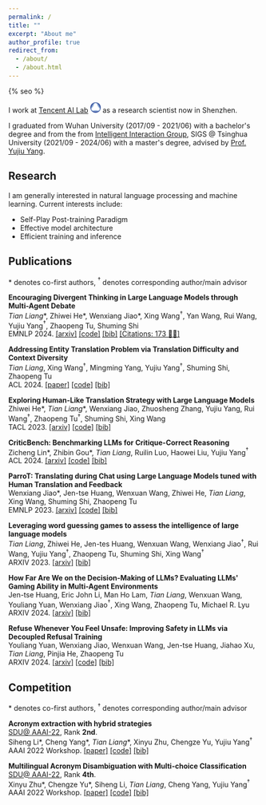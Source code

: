 ```yaml
---
permalink: /
title: ""
excerpt: "About me"
author_profile: true
redirect_from: 
  - /about/
  - /about.html
---
```

{% seo %}

<!-- ## About Me -->
I work at [Tencent AI Lab](https://ai.tencent.com/ailab/en/index) <img src='./images/Tencent_AI_Lab.jpg' style='width: 1.5em;'> as a research scientist now in Shenzhen. 

I graduated from Wuhan University (2017/09 - 2021/06) with a bachelor's degree and from the from [Intelligent Interaction Group](https://sites.google.com/view/iigroup-thu/publication), SIGS @ Tsinghua University (2021/09 - 2024/06) with a master's degree, advised by [Prof. Yujiu Yang](https://scholar.google.co.za/citations?user=4gH3sxsAAAAJ&hl=en).

## Research
I am generally interested in natural language processing and machine learning. Current interests include:
- Self-Play Post-training Paradigm
- Effective model architecture
- Efficient training and inference

<!-- ## News
ParroT was accepted to EMNLP 2023 Findings. Congratulations to all the co-authors! -->

## Publications
\* denotes co-first authors, $^\dagger$ denotes corresponding author/main advisor

**Encouraging Divergent Thinking in Large Language Models through Multi-Agent Debate**<br>
*Tian Liang*\*, Zhiwei He\*, Wenxiang Jiao\*, Xing Wang$^\dagger$, Yan Wang, Rui Wang, Yujiu Yang$^\dagger$, Zhaopeng Tu, Shuming Shi<br>
EMNLP 2024. [[arxiv]](https://arxiv.org/abs/2305.19118) [[code]](https://github.com/Skytliang/Multi-Agents-Debate) [[bib]](files/liang2023encouraging/bib.txt) [[Citations: 173 🎉🎉]](https://scholar.google.com.hk/scholar?hl=zh-CN&as_sdt=0%2C5&q=Encouraging+Divergent+Thinking+in+Large+Language+Models+through+Multi-Agent+Debate&btnG=)

**Addressing Entity Translation Problem via Translation Difficulty and Context Diversity**<br>
*Tian Liang*, Xing Wang$^\dagger$, Mingming Yang, Yujiu Yang$^\dagger$, Shuming Shi, Zhaopeng Tu<br>
ACL 2024. [[paper]](files/liang2024addressing/Addressing_Entity_Translation_Problem.pdf) [[code]](https://github.com/Skytliang/EntityTranslation) [[bib]](files/liang2024addressing/bib.txt)

**Exploring Human-Like Translation Strategy with Large Language Models**<br>
Zhiwei He\*, *Tian Liang*\*, Wenxiang Jiao, Zhuosheng Zhang, Yujiu Yang, Rui Wang$^\dagger$, Zhaopeng Tu$^\dagger$, Shuming Shi, Xing Wang<br>
TACL 2023. [[arxiv]](https://arxiv.org/abs/2305.04118) [[code]](https://github.com/zwhe99/MAPS-mt) [[bib]](files/he2023exploring/bib.txt)

**CriticBench: Benchmarking LLMs for Critique-Correct Reasoning**<br>
Zicheng Lin\*, Zhibin Gou\*, *Tian Liang*, Ruilin Luo, Haowei Liu, Yujiu Yang$^\dagger$<br>
ACL 2024. [[arxiv]](https://arxiv.org/abs/2402.14809) [[code]](https://github.com/CriticBench/CriticBench) [[bib]](files/lin2024criticbench/bib.txt)

**ParroT: Translating during Chat using Large Language Models tuned with Human Translation and Feedback**<br>
Wenxiang Jiao\*, Jen-tse Huang, Wenxuan Wang, Zhiwei He, *Tian Liang*, Xing Wang, Shuming Shi, Zhaopeng Tu<br>
EMNLP 2023. [[arxiv]](https://arxiv.org/abs/2304.02426) [[code]](https://github.com/wxjiao/ParroT) [[bib]](files/jiao2023parrot/bib.txt)

**Leveraging word guessing games to assess the intelligence of large language models**<br>
*Tian Liang*, Zhiwei He, Jen-tes Huang, Wenxuan Wang, Wenxiang Jiao$^\dagger$, Rui Wang, Yujiu Yang$^\dagger$, Zhaopeng Tu, Shuming Shi, Xing Wang$^\dagger$<br>
ARXIV 2023. [[arxiv]](https://arxiv.org/abs/2310.20499) [[bib]](files/liang2023leveraging/bib.txt)

**How Far Are We on the Decision-Making of LLMs? Evaluating LLMs' Gaming Ability in Multi-Agent Environments**<br>
Jen-tse Huang, Eric John Li, Man Ho Lam, *Tian Liang*, Wenxuan Wang, Youliang Yuan, Wenxiang Jiao$^\dagger$, Xing Wang, Zhaopeng Tu, Michael R. Lyu<br>
ARXIV 2024. [[arxiv]](https://arxiv.org/abs/2403.11807) [[bib]](files/huang2024far/bib.txt)

**Refuse Whenever You Feel Unsafe: Improving Safety in LLMs via Decoupled Refusal Training**<br>
Youliang Yuan, Wenxiang Jiao, Wenxuan Wang, Jen-tse Huang, Jiahao Xu, *Tian Liang*, Pinjia He, Zhaopeng Tu<br>
ARXIV 2024. [[arxiv]](https://arxiv.org/abs/2407.09121) [[code]](https://github.com/RobustNLP/DeRTa) [[bib]](files/yuan2024refuse/bib.txt)

## Competition
\* denotes co-first authors, $^\dagger$ denotes corresponding author/main advisor

**Acronym extraction with hybrid strategies**<br>
[SDU@ AAAI-22](https://sites.google.com/view/sdu-aaai22/shared-task), Rank **2nd**.<br>
Siheng Li\*, Cheng Yang\*, *Tian Liang*\*, Xinyu Zhu, Chengze Yu, Yujiu Yang$^\dagger$<br>
AAAI 2022 Workshop. [[paper]](https://ceur-ws.org/Vol-3164/paper25.pdf) [[code]](https://github.com/carlyoung1999/AAAI-SDU-Task1) [[bib]](files/li2022acronym/bib.txt)

**Multilingual Acronym Disambiguation with Multi-choice Classification**<br>
[SDU@ AAAI-22](https://sites.google.com/view/sdu-aaai22/shared-task), Rank **4th**.<br>
Xinyu Zhu\*, Chengze Yu\*, Siheng Li, *Tian Liang*, Cheng Yang, Yujiu Yang$^\dagger$<br>
AAAI 2022 Workshop. [[paper]](files/zhu2022multilingual/AAAI_2022_workshop__CEUR_WS_.pdf) [[code]](https://github.com/TianHongZXY/1919-AAAI22-SDU-shared-task2) [[bib]](files/zhu2022multilingual/bib.txt)


<!-- # Awards
Outstanding Undergraduate Thesis in WHU (top 1%) -->